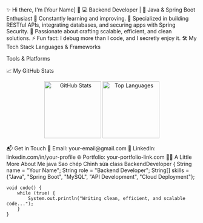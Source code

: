✨ Hi there, I'm [Your Name] 👋
💻 Backend Developer | 🚀 Java & Spring Boot Enthusiast
🌱 Constantly learning and improving.
🔧 Specialized in building RESTful APIs, integrating databases, and securing apps with Spring Security.
💬 Passionate about crafting scalable, efficient, and clean solutions.
⚡ Fun fact: I debug more than I code, and I secretly enjoy it.
🛠️ My Tech Stack
Languages & Frameworks

Tools & Platforms

📈 My GitHub Stats
<p align="center"> <img src="https://github-readme-stats.vercel.app/api?username=YourUsername&show_icons=true&theme=radical&count_private=true&hide=prs" alt="GitHub Stats" height="150"/> <img src="https://github-readme-stats.vercel.app/api/top-langs/?username=YourUsername&layout=compact&theme=radical" alt="Top Languages" height="150"/> </p>
📬 Get in Touch
📧 Email: your-email@gmail.com
🔗 LinkedIn: linkedin.com/in/your-profile
🌐 Portfolio: your-portfolio-link.com
👨‍💻 A Little More About Me
java
Sao chép
Chỉnh sửa
class BackendDeveloper {
    String name = "Your Name";
    String role = "Backend Developer";
    String[] skills = {"Java", "Spring Boot", "MySQL", "API Development", "Cloud Deployment"};

    void code() {
        while (true) {
            System.out.println("Writing clean, efficient, and scalable code...");
        }
    }
